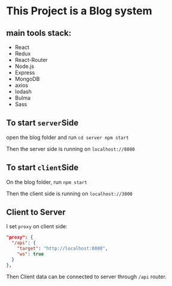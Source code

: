 # This Project is a Blog system

## main tools stack:
* React
* Redux
* React-Router
* Node.js
* Express
* MongoDB
* axios
* lodash
* Bulma
* Sass

## To start `server`Side
open the blog folder and run `cd server npm start`

Then the server side is running on `localhost://8080`

## To start `client`Side
On the blog folder, run `npm start`

Then the client side is running on `localhost://3000`

## Client to Server
I set `proxy` on client side:
```json
"proxy": {
  "/api": {
    "target": "http://localhost:8080",
    "ws": true
  }
},
```
Then Client data can be connected to server through `/api` router.

